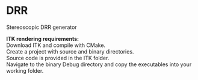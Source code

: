 # DRR
Stereoscopic DRR generator

**ITK rendering requirements:**  
Download ITK and compile with CMake.  
Create a project with source and binary directories.  
Source code is provided in the ITK folder.  
Navigate to the binary Debug directory and copy the executables into your working folder.